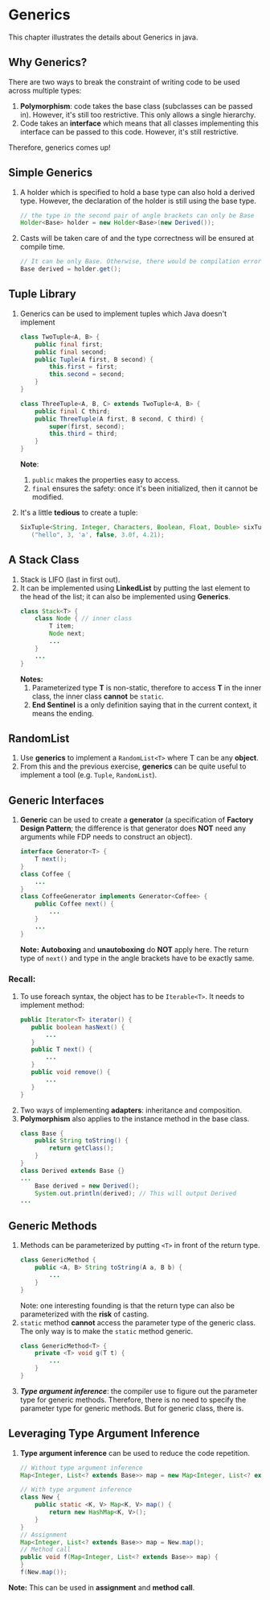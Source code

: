 # Generics
This chapter illustrates the details about Generics in java.

## Why Generics?
There are two ways to break the constraint of writing code to be used across multiple types:
1. **Polymorphism**: code takes the base class (subclasses can be passed in). However, it's still
too restrictive. This only allows a single hierarchy.
2. Code takes an **interface** which means that all classes implementing this interface can be passed
to this code. However, it's still restrictive.

Therefore, generics comes up!

## Simple Generics
1. A holder which is specified to hold a base type can also hold a derived type. However, the 
declaration of the holder is still using the base type.
    ```java
    // the type in the second pair of angle brackets can only be Base
    Holder<Base> holder = new Holder<Base>(new Derived());
    ```
2. Casts will be taken care of and the type correctness will be ensured at compile time.
    ```java
    // It can be only Base. Otherwise, there would be compilation error.
    Base derived = holder.get();
    ```

## Tuple Library
1. Generics can be used to implement tuples which Java doesn't implement
    ```java
    class TwoTuple<A, B> {
        public final first;
        public final second;
        public Tuple(A first, B second) {
            this.first = first;
            this.second = second;
        }
    }
    
    class ThreeTuple<A, B, C> extends TwoTuple<A, B> {
        public final C third;
        public ThreeTuple(A first, B second, C third) {
            super(first, second);
            this.third = third;
        }
    }
    ```
    **Note**:
    1. ```public``` makes the properties easy to access.
    2. ```final``` ensures the safety: once it's been initialized, then it cannot be modified.

2. It's a little **tedious** to create a tuple:
    ```java
    SixTuple<String, Integer, Characters, Boolean, Float, Double> sixTuple = new SixTuple<String, Integer, Characters, Boolean, Float, Double> 
       ("hello", 3, 'a', false, 3.0f, 4.21);
    ```

## A Stack Class
1. Stack is LIFO (last in first out).
2. It can be implemented using **LinkedList** by putting the last element to the head of the list;
it can also be implemented using **Generics**.
   ```java 
   class Stack<T> {
       class Node { // inner class
           T item;
           Node next;
           ...
       }
       ...
   }
    ```
    **Notes:**
    1. Parameterized type **T** is non-static, therefore to access **T** in the inner class, the inner class **cannot** be `static`.
    2. **End Sentinel** is a only definition saying that in the current context, it means the ending. 

## RandomList
1. Use **generics** to implement a `RandomList<T>` where T can be any **object**.
2. From this and the previous exercise, **generics** can be quite useful to implement a tool (e.g. `Tuple`, `RandomList`).

## Generic Interfaces
1. **Generic** can be used to create a **generator** (a specification of **Factory Design Pattern**; the difference is 
that generator does **NOT** need any arguments while FDP needs to construct an object).
    ```java
    interface Generator<T> {
        T next();
    }
    class Coffee {
        ...
    }
    class CoffeeGenerator implements Generator<Coffee> {
        public Coffee next() {
            ...
        }
        ...
    }
    ```

   **Note:**
   **Autoboxing** and **unautoboxing** do **NOT** apply here. The return type of `next()` and type in the angle brackets
   have to be exactly same.
   
### Recall:
1. To use foreach syntax, the object has to be `Iterable<T>`. It needs to implement method:
    ```java
    public Iterator<T> iterator() {
       public boolean hasNext() {
           ...
       }
       public T next() {
           ... 
       }
       public void remove() {
           ... 
       }
    }
    ```
2. Two ways of implementing **adapters**: inheritance and composition.
3. **Polymorphism** also applies to the instance method in the base class.
    ```java
    class Base {
        public String toString() {
            return getClass();
        }
    }
    class Derived extends Base {}
    ...
        Base derived = new Derived();
        System.out.println(derived); // This will output Derived
    ...
    ```

## Generic Methods
1. Methods can be parameterized by putting `<T>` in front of the return type.
    ```java
    class GenericMethod {
        public <A, B> String toString(A a, B b) {
            ... 
        }
    }
    ```
   Note: one interesting founding is that the return type can also be parameterized with the 
   **risk** of casting.
2. `static` method **cannot** access the parameter type of the generic class. The only way
is to make the `static` method generic.
    ```java
    class GenericMethod<T> {
        private <T> void g(T t) {
            ...
        }
    }
    ```
3. ***Type argument inference***: the compiler use to figure out the parameter type for generic 
methods. Therefore, there is no need to specify the parameter type for generic methods. But for 
generic class, there is.

## Leveraging Type Argument Inference
1. **Type argument inference** can be used to reduce the code repetition.
    ```java
    // Without type argument inference
    Map<Integer, List<? extends Base>> map = new Map<Integer, List<? extends Base>>();

    // With type argument inference
    class New {
        public static <K, V> Map<K, V> map() {
            return new HashMap<K, V>();
        }
    }
    // Assignment
    Map<Integer, List<? extends Base>> map = New.map();
    // Method call
    public void f(Map<Integer, List<? extends Base>> map) {
    }
    f(New.map());
    ```
**Note:** This can be used in **assignment** and **method call**.